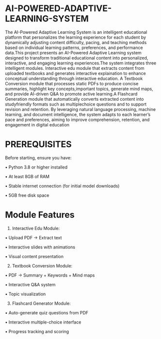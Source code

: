 # AI-POWERED-ADAPTIVE-LEARNING-SYSTEM
The AI-Powered Adaptive Learning System is an intelligent educational platform that personalizes the learning experience for each student by dynamically adjusting content difficulty, pacing, and teaching methods based on individual learning patterns, preferences, and performance data.This project presents an  AI-Powered Adaptive Learning system designed to transform traditional educational content  into  personalized, interactive, and engaging learning experiences.The system integrates three intelligent modules. Interactive edu module that extracts content from uploaded textbooks and generates interactive explaination to enhance conceptual understanding through interactive education. A Textbook Conversion module that processes static PDFs to produce concise summaries, highlight key concepts,important topics, generate mind maps, and provide 
AI-driven Q&A to promote active learning.A Flashcard Generation module that automatically converts extracted content into studyfriendly formats such as multiplechoice questions and to support revision and retention. By leveraging natural language processing, machine learning, and document intelligence, the system adapts to each learner’s pace and preferences, aiming to improve comprehension, retention, and engagement in digital education
# PREREQUISITES 
Before starting, ensure you have: 

• Python 3.8 or higher installed 

• At least 8GB of RAM 

• Stable internet connection (for initial model downloads)
 
• 5GB free disk space 

# Module Features 
1. Interactive Edu Module: 

• Upload PDF → Extract text 
 
• Interactive slides with animations 

• Visual content presentation 

2. Textbook Conversion Module: 

• PDF → Summary + Keywords + Mind maps 

• Interactive Q&A system 

• Topic visualization 

3. Flashcard Generator Module: 

• Auto-generate quiz questions from PDF 

• Interactive multiple-choice interface 

• Progress tracking and scoring 


